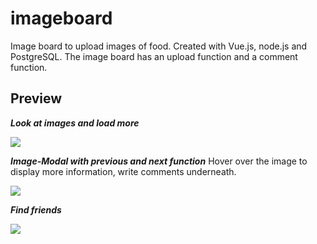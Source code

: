 # imageboard
Image board to upload images of food. Created with Vue.js, node.js and PostgreSQL. The image board has an upload function and a comment function. 


## Preview

**_Look at images and load more_**

<img src="public/load-images.gif">

**_Image-Modal with previous and next function_**
Hover over the image to display more information, write comments underneath.

<img src="public/previous-next.gif">

**_Find friends_**

<img src="client/public/SN_find_new_people.gif">
